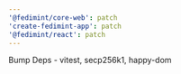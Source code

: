 ```yaml
---
'@fedimint/core-web': patch
'create-fedimint-app': patch
'@fedimint/react': patch
---
```


Bump Deps - vitest, secp256k1, happy-dom
